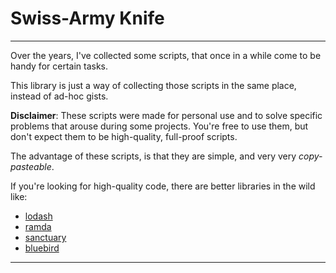 # Swiss-Army Knife

---

Over the years, I've collected some scripts, that once in a while come to be
handy for certain tasks.

This library is just a way of collecting those scripts in the same place,
instead of ad-hoc gists.

**Disclaimer**: These scripts were made for personal use and to solve specific
problems that arouse during some projects. You're free to use them, but don't
expect them to be high-quality, full-proof scripts.

The advantage of these scripts, is that they are simple, and very very
_copy-pasteable_.

If you're looking for high-quality code, there are better libraries in the wild
like:

  * [lodash](https://lodash.com/)
  * [ramda](http://ramdajs.com/)
  * [sanctuary](https://sanctuary.js.org/)
  * [bluebird](http://bluebirdjs.com/)

---
